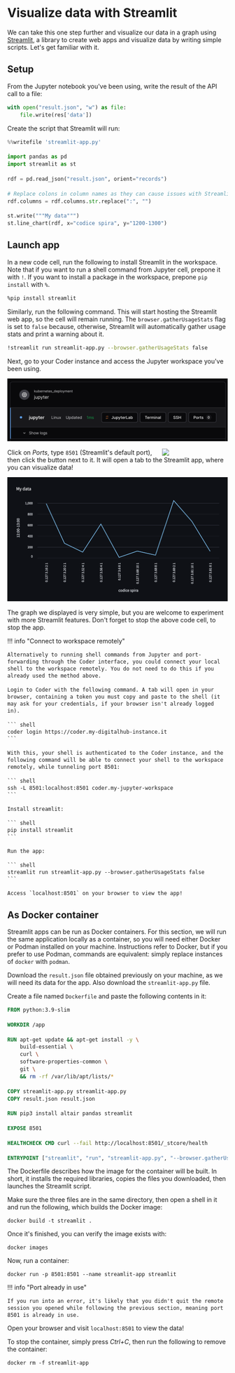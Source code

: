 # Visualize data with Streamlit

We can take this one step further and visualize our data in a graph using [Streamlit](https://streamlit.io/), a library to create web apps and visualize data by writing simple scripts. Let's get familiar with it.

## Setup

From the Jupyter notebook you've been using, write the result of the API call to a file:

``` python
with open("result.json", "w") as file:
    file.write(res['data'])
```

Create the script that Streamlit will run:

``` python
%%writefile 'streamlit-app.py'

import pandas as pd
import streamlit as st

rdf = pd.read_json("result.json", orient="records")

# Replace colons in column names as they can cause issues with Streamlit
rdf.columns = rdf.columns.str.replace(":", "")

st.write("""My data""")
st.line_chart(rdf, x="codice spira", y="1200-1300")
```

## Launch app

In a new code cell, run the following to install Streamlit in the workspace. Note that if you want to run a shell command from Jupyter cell, prepone it with `!`. If you want to install a package in the workspace, prepone `pip install` with `%`.

```sh
%pip install streamlit
```

Similarly, run the following command. This will start hosting the Streamlit web app, so the cell will remain running. The `browser.gatherUsageStats` flag is set to `false` because, otherwise, Streamlit will automatically gather usage stats and print a warning about it.

```sh
!streamlit run streamlit-app.py --browser.gatherUsageStats false
```

Next, go to your Coder instance and access the Jupyter workspace you've been using.

![Coder buttons](../../images/scenario-etl/coder-jupyter-buttons.png)

<img align="right" width="150" src="../../../images/scenario-etl/coder-jupyter-portfw.png">

Click on *Ports*, type `8501` (Streamlit's default port), then click the button next to it. It will open a tab to the Streamlit app, where you can visualize data!

![Streamlit image](../../images/scenario-etl/streamlit.png)

The graph we displayed is very simple, but you are welcome to experiment with more Streamlit features. Don't forget to stop the above code cell, to stop the app.

!!! info "Connect to workspace remotely"

    Alternatively to running shell commands from Jupyter and port-forwarding through the Coder interface, you could connect your local shell to the workspace remotely. You do not need to do this if you already used the method above.

    Login to Coder with the following command. A tab will open in your browser, containing a token you must copy and paste to the shell (it may ask for your credentials, if your browser isn't already logged in).

    ``` shell
    coder login https://coder.my-digitalhub-instance.it
    ```

    With this, your shell is authenticated to the Coder instance, and the following command will be able to connect your shell to the workspace remotely, while tunneling port 8501:

    ``` shell
    ssh -L 8501:localhost:8501 coder.my-jupyter-workspace
    ```

    Install streamlit:

    ``` shell
    pip install streamlit
    ```

    Run the app:

    ``` shell
    streamlit run streamlit-app.py --browser.gatherUsageStats false
    ```

    Access `localhost:8501` on your browser to view the app!

## As Docker container

Streamlit apps can be run as Docker containers. For this section, we will run the same application locally as a container, so you will need either Docker or Podman installed on your machine. Instructions refer to Docker, but if you prefer to use Podman, commands are equivalent: simply replace instances of `docker` with `podman`.

Download the `result.json` file obtained previously on your machine, as we will need its data for the app. Also download the `streamlit-app.py` file.

Create a file named `Dockerfile` and paste the following contents in it:

``` Dockerfile
FROM python:3.9-slim

WORKDIR /app

RUN apt-get update && apt-get install -y \
    build-essential \
    curl \
    software-properties-common \
    git \
    && rm -rf /var/lib/apt/lists/*

COPY streamlit-app.py streamlit-app.py
COPY result.json result.json

RUN pip3 install altair pandas streamlit

EXPOSE 8501

HEALTHCHECK CMD curl --fail http://localhost:8501/_stcore/health

ENTRYPOINT ["streamlit", "run", "streamlit-app.py", "--browser.gatherUsageStats=false"]
```

The Dockerfile describes how the image for the container will be built. In short, it installs the required libraries, copies the files you downloaded, then launches the Streamlit script.

Make sure the three files are in the same directory, then open a shell in it and run the following, which builds the Docker image:

``` shell
docker build -t streamlit .
```

Once it's finished, you can verify the image exists with:

``` shell
docker images
```

Now, run a container:

``` shell
docker run -p 8501:8501 --name streamlit-app streamlit
```

!!! info "Port already in use"

    If you run into an error, it's likely that you didn't quit the remote session you opened while following the previous section, meaning port 8501 is already in use.

Open your browser and visit `localhost:8501` to view the data!

To stop the container, simply press *Ctrl+C*, then run the following to remove the container:

``` shell
docker rm -f streamlit-app
```
